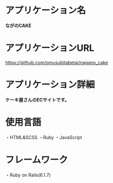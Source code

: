 # アプリケーション名

**ながのCAKE**

# アプリケーションURL

https://github.com/omusubitabetai/nagano_cake

# アプリケーション詳細

**ケーキ屋さんのECサイトです。**

# 使用言語

・HTML&SCSS
・Ruby
・JavaScript

# フレームワーク

・Ruby on Rails(6.1.7)
